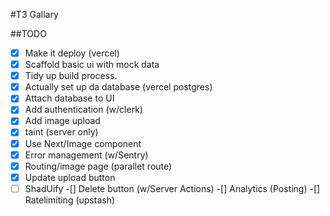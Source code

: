 #T3 Gallary

##TODO

-[x] Make it deploy (vercel)
-[x]  Scaffold basic ui with mock data
-[x] Tidy up build process.
-[x] Actually set up da database (vercel postgres)
-[x] Attach database to UI
-[x] Add authentication (w/clerk)
-[x] Add image upload
-[x] taint (server only)
-[x] Use Next/Image component
-[x] Error management (w/Sentry)
-[x] Routing/image page (parallet route)
-[x] Update upload button
-[ ] ShadUify
-[] Delete button (w/Server Actions)
-[] Analytics (Posting)
-[] Ratelimiting (upstash) 